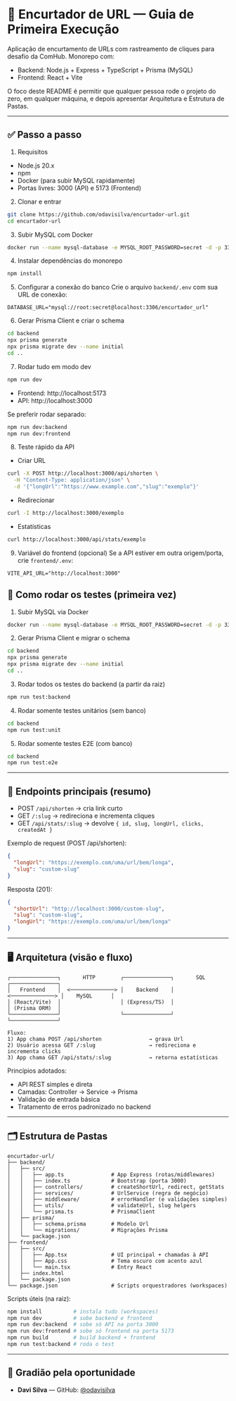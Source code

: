 # 🔗 Encurtador de URL — Guia de Primeira Execução

Aplicação de encurtamento de URLs com rastreamento de cliques para desafio da ComHub. Monorepo com:
- Backend: Node.js + Express + TypeScript + Prisma (MySQL)
- Frontend: React + Vite

O foco deste README é permitir que qualquer pessoa rode o projeto do zero, em qualquer máquina, e depois apresentar Arquitetura e Estrutura de Pastas.

---

## ✅ Passo a passo

1) Requisitos
- Node.js 20.x
- npm
- Docker (para subir MySQL rapidamente)
- Portas livres: 3000 (API) e 5173 (Frontend)

2) Clonar e entrar
```bash
git clone https://github.com/odavisilva/encurtador-url.git
cd encurtador-url
```

3) Subir MySQL com Docker
```bash
docker run --name mysql-database -e MYSQL_ROOT_PASSWORD=secret -d -p 3306:3306 mysql:8.0
```

4) Instalar dependências do monorepo
```bash
npm install
```

5) Configurar a conexão do banco
Crie o arquivo `backend/.env` com sua URL de conexão:
```env
DATABASE_URL="mysql://root:secret@localhost:3306/encurtador_url"
```

6) Gerar Prisma Client e criar o schema
```bash
cd backend
npx prisma generate
npx prisma migrate dev --name initial
cd ..
```

7) Rodar tudo em modo dev
```bash
npm run dev
```
- Frontend: http://localhost:5173
- API: http://localhost:3000

Se preferir rodar separado:
```bash
npm run dev:backend
npm run dev:frontend
```

8) Teste rápido da API
- Criar URL
```bash
curl -X POST http://localhost:3000/api/shorten \
  -H "Content-Type: application/json" \
  -d '{"longUrl":"https://www.example.com","slug":"exemplo"}'
```
- Redirecionar
```bash
curl -I http://localhost:3000/exemplo
```
- Estatísticas
```bash
curl http://localhost:3000/api/stats/exemplo
```

9) Variável do frontend (opcional)
Se a API estiver em outra origem/porta, crie `frontend/.env`:
```env
VITE_API_URL="http://localhost:3000"
```

## 🧪 Como rodar os testes (primeira vez)

1) Subir MySQL via Docker
```bash
docker run --name mysql-database -e MYSQL_ROOT_PASSWORD=secret -d -p 3306:3306 mysql:8.0
```

2) Gerar Prisma Client e migrar o schema
```bash
cd backend
npx prisma generate
npx prisma migrate dev --name initial
cd ..
```

3) Rodar todos os testes do backend (a partir da raiz)
```bash
npm run test:backend
```

4) Rodar somente testes unitários (sem banco)
```bash
cd backend
npm run test:unit
```

5) Rodar somente testes E2E (com banco)
```bash
cd backend
npm run test:e2e
```

---

## 🔌 Endpoints principais (resumo)
- POST `/api/shorten` → cria link curto
- GET `/:slug` → redireciona e incrementa cliques
- GET `/api/stats/:slug` → devolve `{ id, slug, longUrl, clicks, createdAt }`

Exemplo de request (POST /api/shorten):
```json
{
  "longUrl": "https://exemplo.com/uma/url/bem/longa",
  "slug": "custom-slug"
}
```
Resposta (201):
```json
{
  "shortUrl": "http://localhost:3000/custom-slug",
  "slug": "custom-slug",
  "longUrl": "https://exemplo.com/uma/url/bem/longa"
}
```

---

## 🖥️ Arquitetura (visão e fluxo)

```
┌───────────────┐       HTTP        ┌───────────────┐       SQL        ┌───────────────┐
│   Frontend    │  <──────────────> │    Backend    │  <──────────────> │    MySQL      │
│ (React/Vite)  │                   │ (Express/TS)  │                   │ (Prisma ORM)  │
└───────────────┘                   └───────────────┘                   └───────────────┘

Fluxo:
1) App chama POST /api/shorten               → grava Url
2) Usuário acessa GET /:slug                 → redireciona e incrementa clicks
3) App chama GET /api/stats/:slug            → retorna estatísticas
```

Princípios adotados:
- API REST simples e direta
- Camadas: Controller → Service → Prisma
- Validação de entrada básica
- Tratamento de erros padronizado no backend

---

## 🗂️ Estrutura de Pastas
```
encurtador-url/
├── backend/
│   ├── src/
│   │   ├── app.ts               # App Express (rotas/middlewares)
│   │   ├── index.ts             # Bootstrap (porta 3000)
│   │   ├── controllers/         # createShortUrl, redirect, getStats
│   │   ├── services/            # UrlService (regra de negócio)
│   │   ├── middleware/          # errorHandler (e validações simples)
│   │   ├── utils/               # validateUrl, slug helpers
│   │   └── prisma.ts            # PrismaClient
│   ├── prisma/
│   │   ├── schema.prisma        # Modelo Url
│   │   └── migrations/          # Migrações Prisma
│   └── package.json
├── frontend/
│   ├── src/
│   │   ├── App.tsx              # UI principal + chamadas à API
│   │   ├── App.css              # Tema escuro com acento azul
│   │   └── main.tsx             # Entry React
│   ├── index.html
│   └── package.json
└── package.json                 # Scripts orquestradores (workspaces)
```

Scripts úteis (na raiz):
```bash
npm install          # instala tudo (workspaces)
npm run dev          # sobe backend e frontend
npm run dev:backend  # sobe só API na porta 3000
npm run dev:frontend # sobe só frontend na porta 5173
npm run build        # build backend + frontend
npm run test:backend # roda o test
```

---

## 📄 Gradião pela oportunidade

- **Davi Silva** — GitHub: [@odavisilva](https://github.com/odavisilva)

